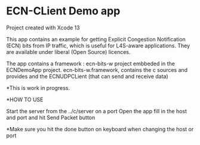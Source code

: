 # ECN-CLient Demo app
Project created with Xcode 13

This app contains an example for
getting Explicit Congestion Notification (ECN) bits from IP
traffic, which is useful for L4S-aware applications. They are
available under liberal (Open Source) licences.

The app contains a framework : ecn-bits-w project embbeded in the ECNDemoApp project.
ecn-bits-w.framework,  contains the c sources and provides and the ECNUDPCLient (that can send and receive data)

*This is work in progress.

*HOW TO USE 

Start the server from the ../c/server on a port
Open the app fill in the host and port  and hit Send Packet button

*Make sure you hit the done button on keyboard when changing the host or port

